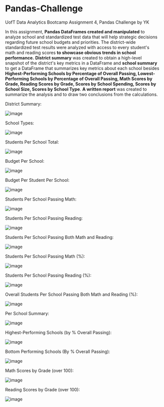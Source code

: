 # Pandas-Challenge 
UofT Data Analytics Bootcamp Assignment 4, Pandas Challenge by YK

In this assignment, **Pandas DataFrames created and manipulated** to analyze school and standardized test data that will help strategic decisions regarding future school budgets and priorities.
The district-wide standardized test results were analyzed with access to every student's math and reading scores **to showcase obvious trends in school performance.**
**District summary** was created to obtain a high-level snapshot of the district's key metrics in a DataFrame and **school summary** to get a DataFrame that summarizes key metrics about each school besides **Highest-Performing Schools by Percentage of Overall Passing, Lowest-Performing Schools by Percentage of Overall Passing, Math Scores by Grade, Reading Scores by Grade, Scores by School Spending, Scores by School Size, Scores by School Type**.
**A written report** was created to summarize the analysis and to draw two conclusions from the calculations.

District Summary:

![image](https://github.com/YargKlnc/pandas-challenge/assets/142269763/4d484ea4-6fd2-48af-969b-30ec20f74e00)

School Types:

![image](https://github.com/YargKlnc/pandas-challenge/assets/142269763/8ae72ac8-3bfc-416c-86e3-7df33144cf96)

Students Per School Total:

![image](https://github.com/YargKlnc/pandas-challenge/assets/142269763/c79b3bdd-dcb3-4317-a1aa-a0d44c8acb9f)

Budget Per School:

![image](https://github.com/YargKlnc/pandas-challenge/assets/142269763/e289d99d-0cf7-48d4-93ce-1ef2517afdaa)

Budget Per Student Per School:

![image](https://github.com/YargKlnc/pandas-challenge/assets/142269763/364d8141-45ee-43da-959a-905839647b5b)

Students Per School Passing Math:

![image](https://github.com/YargKlnc/pandas-challenge/assets/142269763/4b8ce5e4-a34d-433a-af85-0c6a3d1ed074)

Students Per School Passing Reading:

![image](https://github.com/YargKlnc/pandas-challenge/assets/142269763/3d098c7d-ea0f-478d-b826-f8971855655d)

Students Per School Passing Both Math and Reading:

![image](https://github.com/YargKlnc/pandas-challenge/assets/142269763/0daf53e9-d2ba-417b-b7dc-b57b9129143e)

Students Per School Passing Math (%):

![image](https://github.com/YargKlnc/pandas-challenge/assets/142269763/4d5a9304-25f8-4349-a750-e64b6be7a6a3)

Students Per School Passing Reading (%):

![image](https://github.com/YargKlnc/pandas-challenge/assets/142269763/0e0296a9-fcc8-4592-a52c-3fa5ca853b6e)

Overall Students Per School Passing Both Math and Reading (%):

![image](https://github.com/YargKlnc/pandas-challenge/assets/142269763/12092a73-f2bb-464b-a1b6-a9aa3128561a)

Per School Summary:

![image](https://github.com/YargKlnc/pandas-challenge/assets/142269763/cf3f101c-f7c9-409f-9f4b-4ec3026e419a)

Highest-Performing Schools (by % Overall Passing):

![image](https://github.com/YargKlnc/pandas-challenge/assets/142269763/466e6800-c583-4826-93c4-8443bcdcdf00)

Bottom Performing Schools (By % Overall Passing):

![image](https://github.com/YargKlnc/pandas-challenge/assets/142269763/32adff96-f094-4eed-997a-be2fcd1611e7)

Math Scores by Grade (over 100):

![image](https://github.com/YargKlnc/pandas-challenge/assets/142269763/4868f434-8243-44a9-bd8d-729a8908fec4)

Reading Scores by Grade (over 100):

![image](https://github.com/YargKlnc/pandas-challenge/assets/142269763/dd26054f-0333-4220-b167-8b6292603f9e)


